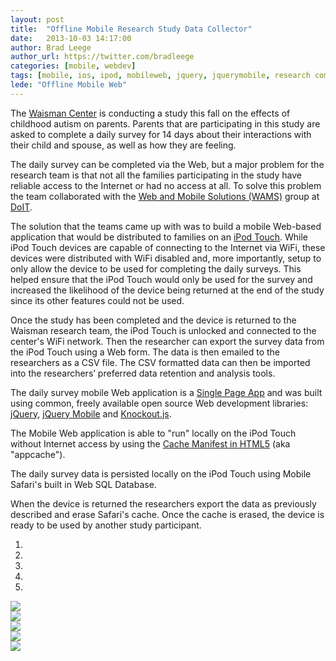 ```yaml
---
layout: post
title:  "Offline Mobile Research Study Data Collector"
date:   2013-10-03 14:17:00
author: Brad Leege
author_url: https://twitter.com/bradleege
categories: [mobile, webdev]
tags: [mobile, ios, ipod, mobileweb, jquery, jquerymobile, research computing, data collection, appcache, html5, javascript]
lede: "Offline Mobile Web"
---
```


The [Waisman Center](http://www.waisman.wisc.edu) is conducting a study this fall on the effects of childhood autism on parents. Parents that are participating in this study are asked to complete a daily survey for 14 days about their interactions with their child and spouse, as well as how they are feeling.

The daily survey can be completed via the Web, but a major problem for the research team is that not all the families participating in the study have reliable access to the Internet or had no access at all.  To solve this problem the team collaborated with the [Web and Mobile Solutions (WAMS)](https://www.doit.wisc.edu/about/departments/#adi) group at [DoIT](http://www.doit.wisc.edu).

The solution that the teams came up with was to build a mobile Web-based application that would be distributed to families on an [iPod Touch](http://www.apple.com/ipod-touch/). While iPod Touch devices are capable of connecting to the Internet via WiFi, these devices were distributed with WiFi disabled and, more importantly, setup to only allow the device to be used for completing the daily surveys. This helped ensure that the iPod Touch would only be used for the survey and increased the likelihood of the device being returned at the end of the study since its other features could not be used.

Once the study has been completed and the device is returned to the Waisman research team, the iPod Touch is unlocked and connected to the center's WiFi network. Then the researcher can export the survey data from the iPod Touch using a Web form.  The data is then emailed to the researchers as a CSV file.  The CSV formatted data can then be imported into the researchers’ preferred data retention and analysis tools.

The daily survey mobile Web application is a [Single Page App](http://en.wikipedia.org/wiki/Single-page_application) and was built using common, freely available open source Web development libraries: [jQuery](http://jquery.com), [jQuery Mobile](http://jquerymobile.com) and [Knockout.js](http://knockoutjs.com).

The Mobile Web application is able to "run" locally on the iPod Touch without Internet access by using the [Cache Manifest in HTML5](http://en.wikipedia.org/wiki/Cache_manifest_in_HTML5) (aka "appcache").

The daily survey data is persisted locally on the iPod Touch using Mobile Safari's built in Web SQL Database.

When the device is returned the researchers export the data as previously described and erase Safari's cache.  Once the cache is erased, the device is ready to be used by another study participant.

<div id="screenShotCarousel" class="carousel slide">
  <!-- Indicators -->
  <ol class="carousel-indicators">
    <li data-target="#screenShotCarousel" data-slide-to="0" class="active"></li>
    <li data-target="#screenShotCarousel" data-slide-to="1"></li>
    <li data-target="#screenShotCarousel" data-slide-to="2"></li>
    <li data-target="#screenShotCarousel" data-slide-to="3"></li>
    <li data-target="#screenShotCarousel" data-slide-to="4"></li>
  </ol>

  <!-- Wrapper for slides -->
  <div class="carousel-inner">
    <div class="item active">
		<img src="/img/posts/2013-10-03-offline-mobile-data-collector/dc-1.jpg" />
    </div>
    <div class="item">
		<img src="/img/posts/2013-10-03-offline-mobile-data-collector/dc-2.jpg" />
    </div>
    <div class="item">
		<img src="/img/posts/2013-10-03-offline-mobile-data-collector/dc-3.jpg" />
    </div>
    <div class="item">
		<img src="/img/posts/2013-10-03-offline-mobile-data-collector/dc-4.jpg" />
    </div>
    <div class="item">
		<img src="/img/posts/2013-10-03-offline-mobile-data-collector/dc-5.jpg" />
    </div>
  </div>

  <!-- Controls -->
  <a class="left carousel-control" href="#screenShotCarousel" data-slide="prev">
    <span class="icon-prev"></span>
  </a>
  <a class="right carousel-control" href="#screenShotCarousel" data-slide="next">
    <span class="icon-next"></span>
  </a>
</div>
